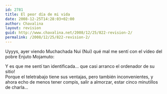 ```yaml
---
id: 2781
title: El peor día de mi vida
date: 2008-12-25T14:28:03+02:00
author: Chavalina
layout: revision
guid: http://www.chavalina.net/2008/12/25/822-revision-2/
permalink: /2008/12/25/822-revision-2/
---
```

Uyyys, ayer viendo Muchachada Nui (Nui) qu&eacute; mal me sent&iacute; con el v&iacute;deo del pobre Enjuto Mojamuto:

<p class="imgcentro">
</p>

Y es que me sent&iacute; tan identificada&#8230; que casi arranco el ordenador de su sitio!  
Porque el teletrabajo tiene sus ventajas, pero tambi&eacute;n inconvenientes, y ahora echo de menos tener compis, salir a almorzar, estar cinco minutillos de charla&#8230;